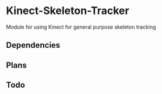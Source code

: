 # Kinect-Skeleton-Tracker
Module for using Kinect for general purpose skeleton tracking


## Dependencies


## Plans


## Todo
